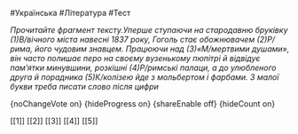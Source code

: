 #Українська #Література #Тест

*Прочитайте фрагмент тексту.Уперше ступаючи на стародавню бруківку (1)В/вічного міста навесні 1837 року, Гоголь стає обожнювачем (2)Р/рима, його чудовим знавцем. Працюючи над (3)«М/мертвими душами», він часто полишає перо на своєму вузенькому пюпітрі й відвідує пам’ятки минувшини, розкішні (4)Р/римські палаци, а до улюбленого друга й порадника (5)К/колізею йде з мольбертом і фарбами. З малої букви треба писати слово після цифри*

{noChangeVote on}
{hideProgress on}
{shareEnable off}
{hideCount on}

[[1]]
[[2]]
[[3]]
[[4]]
[[5]]
